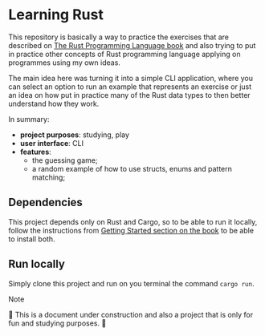 # Learning Rust

This repository is basically a way to practice the exercises that are described on [The Rust Programming Language book](https://doc.rust-lang.org/book/title-page.html)
and also trying to put in practice other concepts of Rust programming language applying on programmes using my own
ideas.

The main idea here was turning it into a simple CLI application, where you can select an option to run an example
that represents an exercise or just an idea on how put in practice many of the Rust data types to then better
understand how they work.

In summary:

- **project purposes**: studying, play
- **user interface**: CLI
- **features**:
    - the guessing game;
    - a random example of how to use structs, enums and pattern matching;

## Dependencies

This project depends only on Rust and Cargo, so to be able to run it locally, follow the instructions from
[Getting Started section on the book](https://doc.rust-lang.org/book/ch01-00-getting-started.html) to be able to install both.

## Run locally

Simply clone this project and run on you terminal the command `cargo run`.

> [!NOTE]
> 🚧 This is a document under construction and also a project that is only for fun and studying purposes. 🚧


